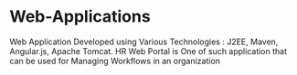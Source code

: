 # Web-Applications
Web Application Developed using Various Technologies : J2EE, Maven, Angular.js, Apache Tomcat.
HR Web Portal is One of such application that can be used for Managing Workflows in an organization
